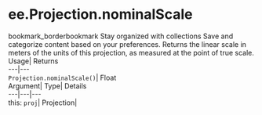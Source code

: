  
#  ee.Projection.nominalScale 
bookmark_borderbookmark Stay organized with collections  Save and categorize content based on your preferences.
Returns the linear scale in meters of the units of this projection, as measured at the point of true scale. 
Usage| Returns  
---|---  
`Projection.nominalScale()`| Float  
Argument| Type| Details  
---|---|---  
this: `proj`| Projection|   
